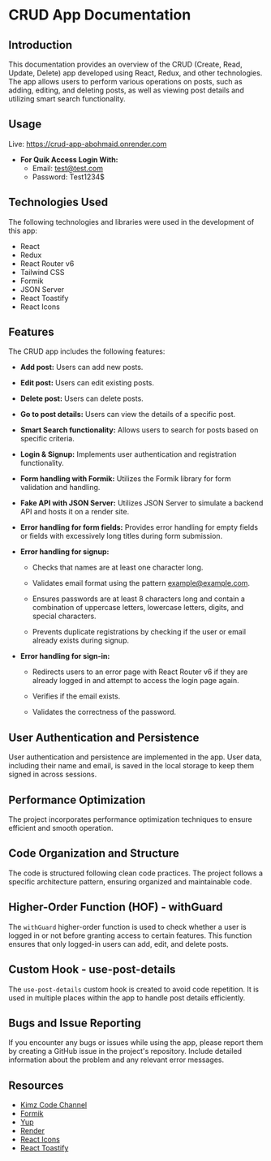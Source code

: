 # CRUD App Documentation

## Introduction

This documentation provides an overview of the CRUD (Create, Read, Update, Delete) app developed using React, Redux, and other technologies. The app allows users to perform various operations on posts, such as adding, editing, and deleting posts, as well as viewing post details and utilizing smart search functionality.

## Usage
Live: https://crud-app-abohmaid.onrender.com

- **For Quik Access Login With:**
  - Email: test@test.com
  - Password: Test1234$

## Technologies Used

The following technologies and libraries were used in the development of this app:

- React
- Redux
- React Router v6
- Tailwind CSS
- Formik
- JSON Server
- React Toastify
- React Icons

## Features

The CRUD app includes the following features:

- **Add post:** Users can add new posts.
  
- **Edit post:** Users can edit existing posts.
  
- **Delete post:** Users can delete posts.
  
- **Go to post details:** Users can view the details of a specific post.
  
- **Smart Search functionality:** Allows users to search for posts based on specific criteria.
  
- **Login & Signup:** Implements user authentication and registration functionality.
  
- **Form handling with Formik:** Utilizes the Formik library for form validation and handling.
  
- **Fake API with JSON Server:** Utilizes JSON Server to simulate a backend API and hosts it on a render site.
  
- **Error handling for form fields:** Provides error handling for empty fields or fields with excessively long titles during form submission.
  
- **Error handling for signup:**
  - Checks that names are at least one character long.
    
  - Validates email format using the pattern example@example.com.
    
  - Ensures passwords are at least 8 characters long and contain a combination of uppercase letters, lowercase letters, digits, and special characters.
    
  - Prevents duplicate registrations by checking if the user or email already exists during signup.
    
- **Error handling for sign-in:**
  - Redirects users to an error page with React Router v6 if they are already logged in and attempt to access the login page again.
    
  - Verifies if the email exists.
    
  - Validates the correctness of the password.

## User Authentication and Persistence

User authentication and persistence are implemented in the app. User data, including their name and email, is saved in the local storage to keep them signed in across sessions.

## Performance Optimization

The project incorporates performance optimization techniques to ensure efficient and smooth operation.

## Code Organization and Structure

The code is structured following clean code practices. The project follows a specific architecture pattern, ensuring organized and maintainable code.

## Higher-Order Function (HOF) - withGuard

The `withGuard` higher-order function is used to check whether a user is logged in or not before granting access to certain features. This function ensures that only logged-in users can add, edit, and delete posts.

## Custom Hook - use-post-details

The `use-post-details` custom hook is created to avoid code repetition. It is used in multiple places within the app to handle post details efficiently.

## Bugs and Issue Reporting

If you encounter any bugs or issues while using the app, please report them by creating a GitHub issue in the project's repository. Include detailed information about the problem and any relevant error messages.

## Resources
- [Kimz Code Channel](https://www.youtube.com/@kimzcodes)
- [Formik](https://formik.org/)
- [Yup](https://github.com/jquense/yup)
- [Render](https://render.com/)
- [React Icons](https://react-icons.github.io/react-icons/)
- [React Toastify](https://www.npmjs.com/package/react-toastify)
